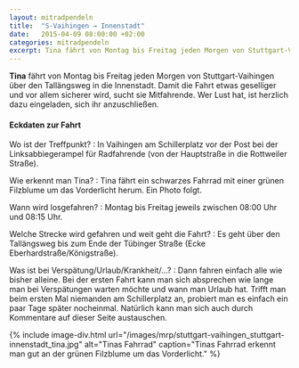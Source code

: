 ```yaml
---
layout: mitradpendeln
title:  "S-Vaihingen → Innenstadt"
date:   2015-04-09 08:00:00 +02:00
categories: mitradpendeln
excerpt: Tina fährt von Montag bis Freitag jeden Morgen von Stuttgart-Vaihingen über den Tallängsweg in die Innenstadt.  Damit die Fahrt etwas geselliger und sicherer wird, sucht sie Mitradelnde.
---
```


**Tina** fährt von Montag bis Freitag jeden Morgen von Stuttgart-Vaihingen über den Tallängsweg in die Innenstadt.  Damit die Fahrt etwas geselliger und vor allem sicherer wird, sucht sie Mitfahrende.  Wer Lust hat, ist herzlich dazu eingeladen, sich ihr anzuschließen.

#### Eckdaten zur Fahrt

<div class="row">
<div class="col-xs-12 col-md-6" markdown="block">

Wo ist der Treffpunkt?
: In Vaihingen am Schillerplatz vor der Post bei der Linksabbiegerampel für Radfahrende (von der Hauptstraße in die Rottweiler Straße).

Wie erkennt man Tina?
: Tina fährt ein schwarzes Fahrrad mit einer grünen Filzblume um das Vorderlicht herum.  Ein Photo folgt.

Wann wird losgefahren?
: Montag bis Freitag jeweils zwischen 08:00&nbsp;Uhr und 08:15&nbsp;Uhr.

Welche Strecke wird gefahren und weit geht die Fahrt?
: Es geht über den Tallängsweg bis zum Ende der Tübinger Straße (Ecke Eberhardstraße/Königstraße).

Was ist bei Verspätung/Urlaub/Krankheit/…?
: Dann fahren einfach alle wie bisher alleine.  Bei der ersten Fahrt kann man sich absprechen wie lange man bei Verspätungen warten möchte und wann man Urlaub hat.  Trifft man beim ersten Mal niemanden am Schillerplatz an, probiert man es einfach ein paar Tage später nocheinmal.  Natürlich kann man sich auch durch Kommentare auf dieser Seite austauschen.

</div>

{% include image-div.html url="/images/mrp/stuttgart-vaihingen_stuttgart-innenstadt_tina.jpg" alt="Tinas Fahrrad" caption="Tinas Fahrrad erkennt man gut an der grünen Filzblume um das Vorderlicht." %}

</div>
